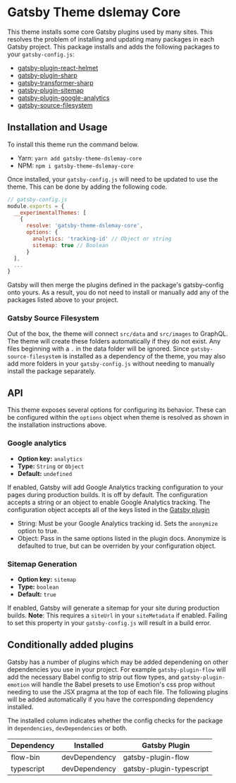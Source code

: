 # Gatsby Theme dslemay Core

This theme installs some core Gatsby plugins used by many sites. This resolves the problem of installing and updating many packages in each Gatsby project. This package installs and adds the following packages to your `gatsby-config.js`:

- [gatsby-plugin-react-helmet](https://www.gatsbyjs.org/packages/gatsby-plugin-react-helmet)
- [gatsby-plugin-sharp](https://www.gatsbyjs.org/packages/gatsby-plugin-sharp/)
- [gatsby-transformer-sharp](https://www.gatsbyjs.org/packages/gatsby-transformer-sharp/)
- [gatsby-plugin-sitemap](https://www.gatsbyjs.org/packages/gatsby-plugin-sitemap/)
- [gatsby-plugin-google-analytics](https://www.gatsbyjs.org/packages/gatsby-plugin-google-analytics/)
- [gatsby-source-filesystem](https://www.gatsbyjs.org/packages/gatsby-source-filesystem/)

## Installation and Usage

To install this theme run the command below.

- Yarn: `yarn add gatsby-theme-dslemay-core`
- NPM: `npm i gatsby-theme-dslemay-core`

Once installed, your `gatsby-config.js` will need to be updated to use the theme. This can be done by adding the following code.

```javascript
// gatsby-config.js
module.exports = {
  __experimentalThemes: [
    {
      resolve: 'gatsby-theme-dslemay-core',
      options: {
        analytics: 'tracking-id' // Object or string
        sitemap: true // Boolean
      }
  ],
  ...
}
```

Gatsby will then merge the plugins defined in the package's gatsby-config onto yours. As a result, you do not need to install or manually add any of the packages listed above to your project.

### Gatsby Source Filesystem

Out of the box, the theme will connect `src/data` and `src/images` to GraphQL. The theme will create these folders automatically if they do not exist. Any files beginning with a `.` in the data folder will be ignored. Since `gatsby-source-filesystem` is installed as a dependency of the theme, you may also add more folders in your `gatsby-config.js` without needing to manually install the package separately.

## API

This theme exposes several options for configuring its behavior. These can be configured within the `options` object when theme is resolved as shown in the installation instructions above.

### Google analytics

- **Option key:** `analytics`
- **Type:** `String` or `Object`
- **Default:** `undefined`

If enabled, Gatsby will add Google Analytics tracking configuration to your pages during production builds. It is off by default. The configuration accepts a string or an object to enable Google Analytics tracking. The configuration object accepts all of the keys listed in the [Gatsby plugin](https://www.gatsbyjs.org/packages/gatsby-plugin-google-analytics/)

- String: Must be your Google Analytics tracking id. Sets the `anonymize` option to true.
- Object: Pass in the same options listed in the plugin docs. Anonymize is defaulted to true, but can be overriden by your configuration object.

### Sitemap Generation

- **Option key:** `sitemap`
- **Type:** `boolean`
- **Default:** `true`

If enabled, Gatsby will generate a sitemap for your site during production builds. **Note**: This requires a `siteUrl` in your `siteMetadata` if enabled. Failing to set this property in your `gatsby-config.js` will result in a build error.

## Conditionally added plugins

Gatsby has a number of plugins which may be added dependening on other dependencies you use in your project. For example `gatsby-plugin-flow` will add the necessary Babel config to strip out flow types, and `gatsby-plugin-emotion` will handle the Babel presets to use Emotion's css prop without needing to use the JSX pragma at the top of each file. The following plugins will be added automatically if you have the corresponding dependency installed.

The installed column indicates whether the config checks for the package in `dependencies`, `devDependencies` or both.

| Dependency | Installed     | Gatsby Plugin            |
| ---------- | ------------- | ------------------------ |
| flow-bin   | devDependency | gatsby-plugin-flow       |
| typescript | devDependency | gatsby-plugin-typescript |
